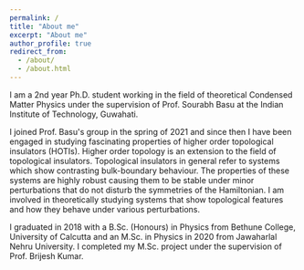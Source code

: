 ```yaml
---
permalink: /
title: "About me"
excerpt: "About me"
author_profile: true
redirect_from: 
  - /about/
  - /about.html
---
```



I am a 2nd year Ph.D. student working in the field of theoretical Condensed Matter Physics under the supervision of Prof. Sourabh Basu at the Indian Institute of Technology, Guwahati.

I joined Prof. Basu's group in the spring of 2021 and since then I have been engaged in studying fascinating properties of higher order topological insulators (HOTIs). Higher order topology is an extension to the field of topological insulators. Topological insulators in general refer to systems which show contrasting bulk-boundary behaviour. The properties of these systems are highly robust causing them to be stable under minor perturbations that do not disturb the symmetries of the Hamiltonian. I am involved in theoretically studying systems that show topological features and how they behave under various perturbations.

I graduated in 2018 with a B.Sc. (Honours) in Physics from Bethune College, University of Calcutta and an M.Sc. in Physics in 2020 from Jawaharlal Nehru University. I completed my M.Sc. project under the supervision of Prof. Brijesh Kumar.  
